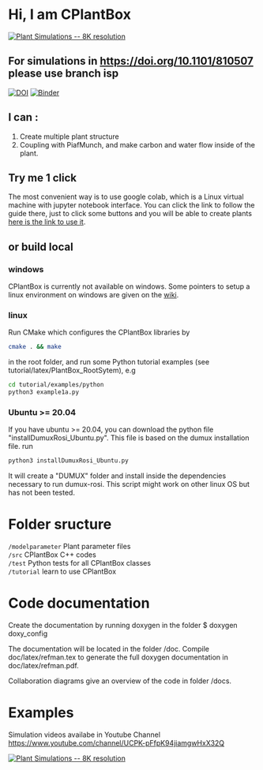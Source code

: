 
# Hi, I am CPlantBox
[![Plant Simulations -- 8K resolution](https://media.giphy.com/media/LmBztw7mNwluJPJ3cU/giphy.gif)](https://www.youtube.com/watch?v=jNbvjW-WFvk "CPlantBox Simulations -- 8K resolution")

## For simulations in https://doi.org/10.1101/810507 please use branch isp

[![DOI](https://zenodo.org/badge/95107851.svg)](https://zenodo.org/badge/latestdoi/95107851) [![Binder](https://mybinder.org/badge_logo.svg)](https://mybinder.org/v2/gh/xiaoranzhou/cpb-binder/master)
## I can :
1. Create multiple plant structure
2. Coupling with PiafMunch, and make carbon and water flow inside of the plant.

## Try me 1 click

The most convenient way is to use google colab, which is a Linux virtual machine with jupyter notebook interface.
You can click the link to follow the guide there, just to click some buttons and you will be able to create plants
[here is the link to use it](http://b.cplantbox.com).

## or build local
### windows
CPlantBox is currently not available on windows. 
Some pointers to setup a linux environment on windows are given on the [wiki](https://github.com/Plant-Root-Soil-Interactions-Modelling/CPlantBox/wiki/Help-for-windows-users).
### linux
 Run CMake which configures the CPlantBox libraries by 
```bash
cmake . && make
```
in the root folder, and run some Python tutorial examples (see tutorial/latex/PlantBox_RootSytem), e.g
```bash
cd tutorial/examples/python
python3 example1a.py
```

### Ubuntu >= 20.04
If you have ubuntu >= 20.04, you can download the python file "installDumuxRosi_Ubuntu.py".
This file is based on the dumux installation file. 
run
```bash
python3 installDumuxRosi_Ubuntu.py
```
It will create a "DUMUX" folder and install inside the dependencies necessary to run dumux-rosi.
This script might work on other linux OS but has not been tested.

# Folder sructure

`/modelparameter`		Plant parameter files\
`/src`			CPlantBox C++ codes\
`/test`   Python tests for all CPlantBox classes\
`/tutorial` 		learn to use CPlantBox

# Code documentation

Create the documentation by running doxygen in the folder 
$ doxygen doxy_config

The documentation will be located in the folder /doc. Compile doc/latex/refman.tex to generate the full doxygen documentation in doc/latex/refman.pdf.

Collaboration diagrams give an overview of the code in folder /docs.

# Examples
Simulation videos availabe in Youtube Channel https://www.youtube.com/channel/UCPK-pFfpK94jiamgwHxX32Q

[![Plant Simulations -- 8K resolution](https://media.giphy.com/media/LmBztw7mNwluJPJ3cU/giphy.gif)](https://www.youtube.com/watch?v=jNbvjW-WFvk "CPlantBox Simulations -- 8K resolution")



